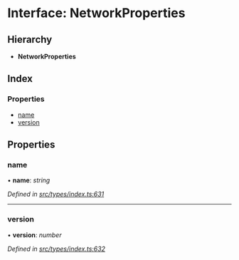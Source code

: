 # Interface: NetworkProperties

## Hierarchy

* **NetworkProperties**

## Index

### Properties

* [name](networkproperties.md#name)
* [version](networkproperties.md#version)

## Properties

###  name

• **name**: *string*

*Defined in [src/types/index.ts:631](https://github.com/PolymathNetwork/polymesh-sdk/blob/524b0225/src/types/index.ts#L631)*

___

###  version

• **version**: *number*

*Defined in [src/types/index.ts:632](https://github.com/PolymathNetwork/polymesh-sdk/blob/524b0225/src/types/index.ts#L632)*
